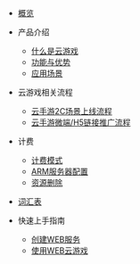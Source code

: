 

* [概览](/ucgs/README.md)
* 产品介绍   <!-- 以下是参考的目录模版，旨在建议产品文档应该包含的内容模块。实际章节划分可根据实际内容进行调整 -->
   * [什么是云游戏](/ucgs/README#_1了解)
   * [功能与优势](/ucgs/README#功能与优势)
   * [应用场景](/ucgs/README#应用场景)

* 云游戏相关流程
  * [云手游2C场景上线流程](/ucgs/user_flow#云手游2C场景上线流程)
  * [云手游微端/H5链接推广流程](/ucgs/user_flow#云手游微端/H5链接推广流程)
  
* 计费
   * [计费模式](/ucgs/price#计费模式)
   * [ARM服务器配置](/ucgs/price#ARM服务器配置)
   * [资源删除](/ucgs/price#资源删除)

* [词汇表](/ucgs/_glossary.md)

* 快速上手指南
   * [创建WEB服务](/ucgs/guide#创建Servless服务)
   * [使用WEB云游戏](/ucgs/guide#通过WEB访问DEMO页面)
